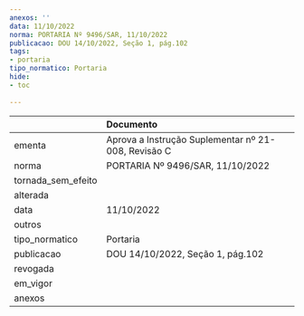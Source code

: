 ```yaml
---
anexos: ''
data: 11/10/2022
norma: PORTARIA Nº 9496/SAR, 11/10/2022
publicacao: DOU 14/10/2022, Seção 1, pág.102
tags:
- portaria
tipo_normatico: Portaria
hide: 
- toc 
 
---
```


|                    | Documento                                           |
|:-------------------|:----------------------------------------------------|
| ementa             | Aprova a Instrução Suplementar nº 21-008, Revisão C |
| norma              | PORTARIA Nº 9496/SAR, 11/10/2022                    |
| tornada_sem_efeito |                                                     |
| alterada           |                                                     |
| data               | 11/10/2022                                          |
| outros             |                                                     |
| tipo_normatico     | Portaria                                            |
| publicacao         | DOU 14/10/2022, Seção 1, pág.102                    |
| revogada           |                                                     |
| em_vigor           |                                                     |
| anexos             |                                                     |